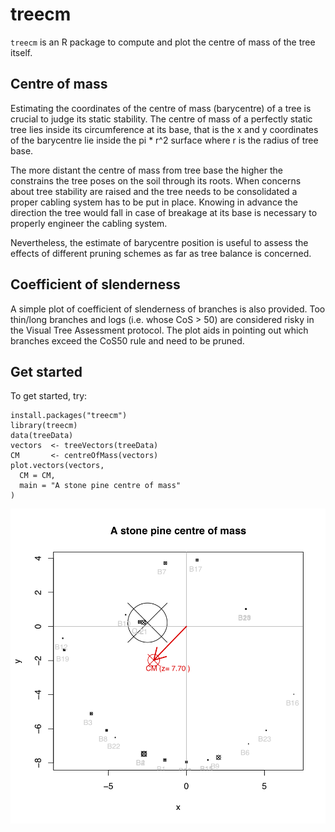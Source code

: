 # treecm
`treecm` is an R package to compute and plot the centre of mass of the tree itself. 

## Centre of mass
Estimating the coordinates of the centre of mass (barycentre) of a tree is crucial to judge its static stability. The centre of mass of a perfectly static tree lies inside its circumference at its base, that is the x and y coordinates of the barycentre lie inside the pi * r^2 surface where r is the radius of tree base.

The more distant the centre of mass from tree base the higher the constrains the tree poses on the soil through its roots. When concerns about tree stability are raised and  the tree needs to be consolidated a proper cabling system has to be put in place. Knowing in advance the direction the tree would fall in case of breakage at its base is necessary to properly engineer the cabling system.

Nevertheless, the estimate of barycentre position is useful to assess the effects of different pruning schemes as far as tree balance is concerned.

## Coefficient of slenderness
A simple plot of coefficient of slenderness of branches is also provided. Too thin/long branches and logs (i.e. whose CoS > 50) are considered risky in the Visual Tree Assessment protocol. The plot aids in pointing out which branches exceed the CoS50 rule and need to be pruned.

## Get started 

To get started, try:

    install.packages("treecm")
    library(treecm)
    data(treeData)
	vectors  <- treeVectors(treeData)
	CM       <- centreOfMass(vectors)
	plot.vectors(vectors, 
	  CM = CM,
	  main = "A stone pine centre of mass"
	)

<img src="https://github.com/mbask/treecm/blob/master/paper/treecm-ex2.png" alt="A centre of mass plot" title="Plot of CM" />